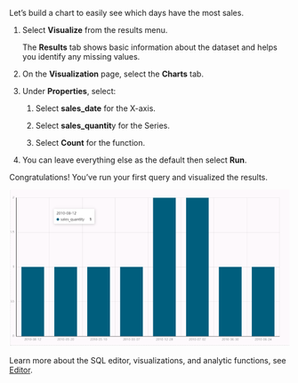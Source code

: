 Let’s build a chart to easily see which days have the most sales.

1.  Select **Visualize** from the results menu.

    The **Results** tab shows basic information about the dataset and helps you identify any missing values.


1.  On the **Visualization** page, select the **Charts** tab.


1.  Under **Properties**, select:

    1.  Select **sales_date** for the X-axis.


    1.  Select **sales_quantit**y for the Series.


    1.  Select **Count** for the function.


1.  You can leave everything else as the default then select **Run**.


Congratulations! You’ve run your first query and visualized the results.

![Visualize chart results](Images/oah1721094231016.png)

Learn more about the SQL editor, visualizations, and analytic functions, see [Editor](xbg1640280430669.md).

